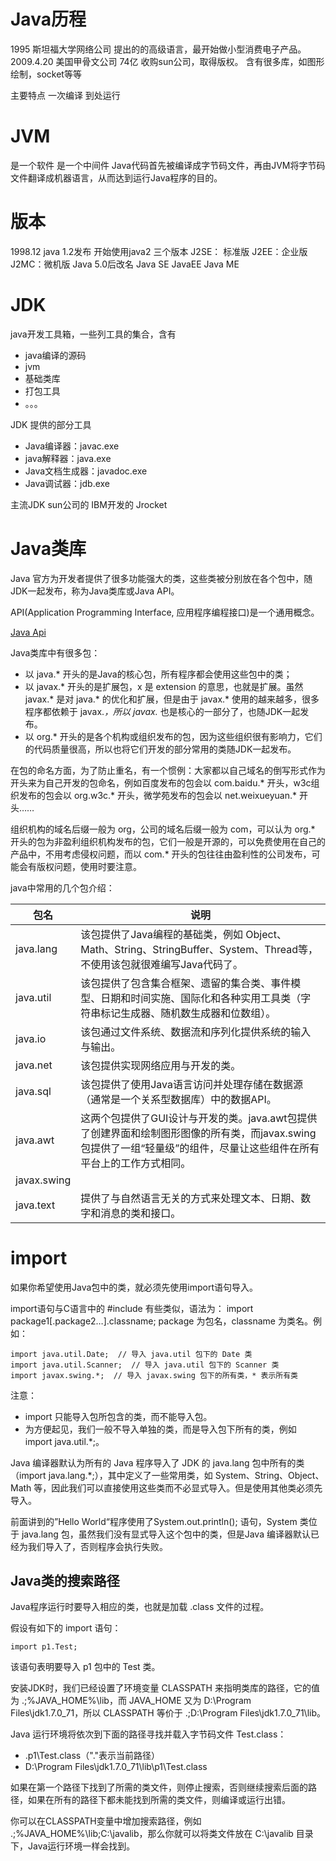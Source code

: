# Java历程
1995  斯坦福大学网络公司 提出的的高级语言，最开始做小型消费电子产品。
2009.4.20 美国甲骨文公司 74亿 收购sun公司，取得版权。
含有很多库，如图形绘制，socket等等

主要特点
一次编译  到处运行

# JVM
是一个软件
是一个中间件
Java代码首先被编译成字节码文件，再由JVM将字节码文件翻译成机器语言，从而达到运行Java程序的目的。

# 版本
1998.12 java 1.2发布  开始使用java2
三个版本
J2SE： 标准版
J2EE：企业版
J2MC：微机版
Java 5.0后改名
Java SE    JavaEE   Java ME

# JDK 
java开发工具箱，一些列工具的集合，含有
- java编译的源码
- jvm
- 基础类库
- 打包工具
- 。。。


JDK 提供的部分工具
- Java编译器：javac.exe
- java解释器：java.exe
- Java文档生成器：javadoc.exe
- Java调试器：jdb.exe

主流JDK   sun公司的
IBM开发的  Jrocket



# Java类库
Java 官方为开发者提供了很多功能强大的类，这些类被分别放在各个包中，随JDK一起发布，称为Java类库或Java API。

API(Application Programming Interface, 应用程序编程接口)是一个通用概念。

[Java Api](https://www.oracle.com/technetwork/java/api/index.html)

Java类库中有很多包：

- 以 java.* 开头的是Java的核心包，所有程序都会使用这些包中的类；
- 以 javax.* 开头的是扩展包，x 是 extension 的意思，也就是扩展。虽然 javax.* 是对 java.* 的优化和扩展，但是由于 javax.* 使用的越来越多，很多程序都依赖于 javax.*，所以 javax.* 也是核心的一部分了，也随JDK一起发布。
- 以 org.* 开头的是各个机构或组织发布的包，因为这些组织很有影响力，它们的代码质量很高，所以也将它们开发的部分常用的类随JDK一起发布。

在包的命名方面，为了防止重名，有一个惯例：大家都以自己域名的倒写形式作为开头来为自己开发的包命名，例如百度发布的包会以 com.baidu.* 开头，w3c组织发布的包会以 org.w3c.* 开头，微学苑发布的包会以 net.weixueyuan.* 开头……

组织机构的域名后缀一般为 org，公司的域名后缀一般为 com，可以认为 org.* 开头的包为非盈利组织机构发布的包，它们一般是开源的，可以免费使用在自己的产品中，不用考虑侵权问题，而以 com.* 开头的包往往由盈利性的公司发布，可能会有版权问题，使用时要注意。

java中常用的几个包介绍：

| 包名        | 说明                                                         |
| ----------- | ------------------------------------------------------------ |
| java.lang   | 该包提供了Java编程的基础类，例如 Object、Math、String、StringBuffer、System、Thread等，不使用该包就很难编写Java代码了。 |
| java.util   | 该包提供了包含集合框架、遗留的集合类、事件模型、日期和时间实施、国际化和各种实用工具类（字符串标记生成器、随机数生成器和位数组）。 |
| java.io     | 该包通过文件系统、数据流和序列化提供系统的输入与输出。       |
| java.net    | 该包提供实现网络应用与开发的类。                             |
| java.sql    | 该包提供了使用Java语言访问并处理存储在数据源（通常是一个关系型数据库）中的数据API。 |
| java.awt    | 这两个包提供了GUI设计与开发的类。java.awt包提供了创建界面和绘制图形图像的所有类，而javax.swing包提供了一组“轻量级”的组件，尽量让这些组件在所有平台上的工作方式相同。 |
| javax.swing |                                                              |
| java.text   | 提供了与自然语言无关的方式来处理文本、日期、数字和消息的类和接口。 |


# import

如果你希望使用Java包中的类，就必须先使用import语句导入。

import语句与C语言中的 #include 有些类似，语法为：
  import package1[.package2…].classname;
package 为包名，classname 为类名。例如：

```
import java.util.Date;  // 导入 java.util 包下的 Date 类
import java.util.Scanner;  // 导入 java.util 包下的 Scanner 类
import javax.swing.*;  // 导入 javax.swing 包下的所有类，* 表示所有类
```

注意：

- import 只能导入包所包含的类，而不能导入包。
- 为方便起见，我们一般不导入单独的类，而是导入包下所有的类，例如 import java.util.*;。


Java 编译器默认为所有的 Java 程序导入了 JDK 的 java.lang 包中所有的类（import java.lang.*;），其中定义了一些常用类，如 System、String、Object、Math 等，因此我们可以直接使用这些类而不必显式导入。但是使用其他类必须先导入。

前面讲到的”Hello World“程序使用了System.out.println(); 语句，System 类位于 java.lang 包，虽然我们没有显式导入这个包中的类，但是Java 编译器默认已经为我们导入了，否则程序会执行失败。

## Java类的搜索路径

Java程序运行时要导入相应的类，也就是加载 .class 文件的过程。

假设有如下的 import 语句：

```
import p1.Test;
```

该语句表明要导入 p1 包中的 Test 类。

安装JDK时，我们已经设置了环境变量 CLASSPATH 来指明类库的路径，它的值为 .;%JAVA_HOME%\lib，而 JAVA_HOME 又为 D:\Program Files\jdk1.7.0_71，所以 CLASSPATH 等价于 .;D:\Program Files\jdk1.7.0_71\lib。

Java 运行环境将依次到下面的路径寻找并载入字节码文件 Test.class：

- .p1\Test.class（"."表示当前路径）
- D:\Program Files\jdk1.7.0_71\lib\p1\Test.class


如果在第一个路径下找到了所需的类文件，则停止搜索，否则继续搜索后面的路径，如果在所有的路径下都未能找到所需的类文件，则编译或运行出错。

你可以在CLASSPATH变量中增加搜索路径，例如 .;%JAVA_HOME%\lib;C:\javalib，那么你就可以将类文件放在 C:\javalib 目录下，Java运行环境一样会找到。